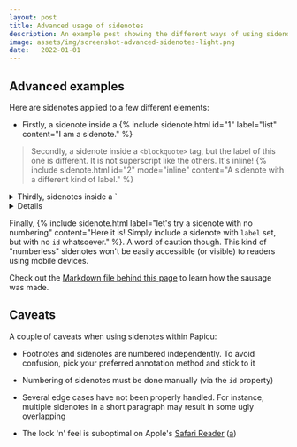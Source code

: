 ```yaml
---
layout: post
title: Advanced usage of sidenotes
description: An example post showing the different ways of using sidenotes within Papicu
image: assets/img/screenshot-advanced-sidenotes-light.png
date:	2022-01-01
---
```


## Advanced examples

Here are sidenotes applied to a few different elements:

- Firstly, a sidenote inside a {% include sidenote.html id="1" label="list" content="I am a sidenote." %}

> Secondly, a sidenote inside a `<blockquote>` tag, but the label of this one is different. It is not superscript like the others. It's inline! {% include sidenote.html id="2" mode="inline" content="A sidenote with a different kind of label." %}

<details class="inline-expander">
<summary markdown="span">
Thirdly, sidenotes inside a `<details>` tag
</summary>
<div>
A sidenote {% include sidenote.html id="3" label="here." content="Sidenotes everywhere." %}

> And the {% include sidenote.html id="4" label="last one." content="Enough." %}
</div>
</details>

Finally, {% include sidenote.html label="let's try a sidenote with no numbering" content="Here it is! Simply include a sidenote with `label` set, but with no `id` whatsoever." %}. A word of caution though. This kind of "numberless" sidenotes won't be easily accessible (or visible) to readers using mobile devices.

Check out the [Markdown file behind this page](https://raw.githubusercontent.com/lucasrla/papicu/main/_posts/2022-01-01-sidenotes-caveats-testground.md) to learn how the sausage was made.

## Caveats

A couple of caveats when using sidenotes within Papicu:

- Footnotes and sidenotes are numbered independently. To avoid confusion, pick your preferred annotation method and stick to it

- Numbering of sidenotes must be done manually (via the `id` property)

- Several edge cases have not been properly handled. For instance, multiple sidenotes in a short paragraph may result in some ugly overlapping

- The look 'n' feel is suboptimal on Apple's [Safari Reader](https://support.apple.com/guide/safari/hide-ads-when-reading-sfri32632/mac) ([a](https://archive.is/zZK5G))